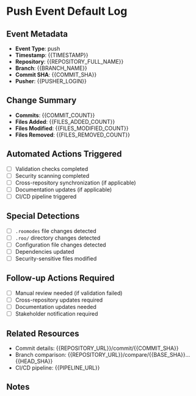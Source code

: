 # Push Event Default Log

## Event Metadata
- **Event Type**: push
- **Timestamp**: {{TIMESTAMP}}
- **Repository**: {{REPOSITORY_FULL_NAME}}
- **Branch**: {{BRANCH_NAME}}
- **Commit SHA**: {{COMMIT_SHA}}
- **Pusher**: {{PUSHER_LOGIN}}

## Change Summary
- **Commits**: {{COMMIT_COUNT}}
- **Files Added**: {{FILES_ADDED_COUNT}}
- **Files Modified**: {{FILES_MODIFIED_COUNT}}
- **Files Removed**: {{FILES_REMOVED_COUNT}}

## Automated Actions Triggered
- [ ] Validation checks completed
- [ ] Security scanning completed
- [ ] Cross-repository synchronization (if applicable)
- [ ] Documentation updates (if applicable)
- [ ] CI/CD pipeline triggered

## Special Detections
- [ ] `.roomodes` file changes detected
- [ ] `.roo/` directory changes detected
- [ ] Configuration file changes detected
- [ ] Dependencies updated
- [ ] Security-sensitive files modified

## Follow-up Actions Required
- [ ] Manual review needed (if validation failed)
- [ ] Cross-repository updates required
- [ ] Documentation updates needed
- [ ] Stakeholder notification required

## Related Resources
- Commit details: {{REPOSITORY_URL}}/commit/{{COMMIT_SHA}}
- Branch comparison: {{REPOSITORY_URL}}/compare/{{BASE_SHA}}...{{HEAD_SHA}}
- CI/CD pipeline: {{PIPELINE_URL}}

## Notes
<!-- Add any additional context, special circumstances, or manual observations -->